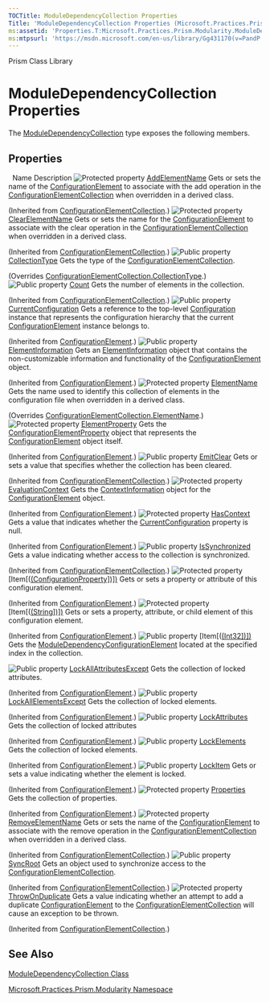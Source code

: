 ```yaml
---
TOCTitle: ModuleDependencyCollection Properties
Title: 'ModuleDependencyCollection Properties (Microsoft.Practices.Prism.Modularity)'
ms:assetid: 'Properties.T:Microsoft.Practices.Prism.Modularity.ModuleDependencyCollection'
ms:mtpsurl: 'https://msdn.microsoft.com/en-us/library/Gg431170(v=PandP.50)'
---
```


Prism Class Library

ModuleDependencyCollection Properties
=====================================

The [ModuleDependencyCollection](https://msdn.microsoft.com/t:microsoft.practices.prism.modularity.moduledependencycollection) type exposes the following members.

Properties
----------

<span id="propertyTableToggle"></span>
 
Name
Description
![](https://msdn.microsoft.com/en-us/Gg431170.protproperty(en-us,PandP.50).gif "Protected property")
[AddElementName](http://msdn2.microsoft.com/en-us/library/ms134167)
Gets or sets the name of the [ConfigurationElement](http://msdn2.microsoft.com/en-us/library/kyx77cz3) to associate with the add operation in the [ConfigurationElementCollection](http://msdn2.microsoft.com/en-us/library/a35we8et) when overridden in a derived class.

(Inherited from [ConfigurationElementCollection](http://msdn2.microsoft.com/en-us/library/a35we8et).)
![](https://msdn.microsoft.com/en-us/Gg431170.protproperty(en-us,PandP.50).gif "Protected property")
[ClearElementName](http://msdn2.microsoft.com/en-us/library/ms134168)
Gets or sets the name for the [ConfigurationElement](http://msdn2.microsoft.com/en-us/library/kyx77cz3) to associate with the clear operation in the [ConfigurationElementCollection](http://msdn2.microsoft.com/en-us/library/a35we8et) when overridden in a derived class.

(Inherited from [ConfigurationElementCollection](http://msdn2.microsoft.com/en-us/library/a35we8et).)
![](https://msdn.microsoft.com/en-us/Gg431170.pubproperty(en-us,PandP.50).gif "Public property")
[CollectionType](https://msdn.microsoft.com/p:microsoft.practices.prism.modularity.moduledependencycollection.collectiontype)
Gets the type of the [ConfigurationElementCollection](http://msdn2.microsoft.com/en-us/library/a35we8et).

(Overrides [ConfigurationElementCollection.CollectionType](http://msdn2.microsoft.com/en-us/library/x4skd9kd).)
![](https://msdn.microsoft.com/en-us/Gg431170.pubproperty(en-us,PandP.50).gif "Public property")
[Count](http://msdn2.microsoft.com/en-us/library/yf0s34t1)
Gets the number of elements in the collection.

(Inherited from [ConfigurationElementCollection](http://msdn2.microsoft.com/en-us/library/a35we8et).)
![](https://msdn.microsoft.com/en-us/Gg431170.pubproperty(en-us,PandP.50).gif "Public property")
[CurrentConfiguration](http://msdn2.microsoft.com/en-us/library/dd412601)
Gets a reference to the top-level [Configuration](http://msdn2.microsoft.com/en-us/library/s7kc101z) instance that represents the configuration hierarchy that the current [ConfigurationElement](http://msdn2.microsoft.com/en-us/library/kyx77cz3) instance belongs to.

(Inherited from [ConfigurationElement](http://msdn2.microsoft.com/en-us/library/kyx77cz3).)
![](https://msdn.microsoft.com/en-us/Gg431170.pubproperty(en-us,PandP.50).gif "Public property")
[ElementInformation](http://msdn2.microsoft.com/en-us/library/ms134142)
Gets an [ElementInformation](http://msdn2.microsoft.com/en-us/library/ms134413) object that contains the non-customizable information and functionality of the [ConfigurationElement](http://msdn2.microsoft.com/en-us/library/kyx77cz3) object.

(Inherited from [ConfigurationElement](http://msdn2.microsoft.com/en-us/library/kyx77cz3).)
![](https://msdn.microsoft.com/en-us/Gg431170.protproperty(en-us,PandP.50).gif "Protected property")
[ElementName](https://msdn.microsoft.com/p:microsoft.practices.prism.modularity.moduledependencycollection.elementname)
Gets the name used to identify this collection of elements in the configuration file when overridden in a derived class.

(Overrides [ConfigurationElementCollection.ElementName](http://msdn2.microsoft.com/en-us/library/8f06bh6s).)
![](https://msdn.microsoft.com/en-us/Gg431170.protproperty(en-us,PandP.50).gif "Protected property")
[ElementProperty](http://msdn2.microsoft.com/en-us/library/ms134143)
Gets the [ConfigurationElementProperty](http://msdn2.microsoft.com/en-us/library/ms134174) object that represents the [ConfigurationElement](http://msdn2.microsoft.com/en-us/library/kyx77cz3) object itself.

(Inherited from [ConfigurationElement](http://msdn2.microsoft.com/en-us/library/kyx77cz3).)
![](https://msdn.microsoft.com/en-us/Gg431170.pubproperty(en-us,PandP.50).gif "Public property")
[EmitClear](http://msdn2.microsoft.com/en-us/library/adedfexe)
Gets or sets a value that specifies whether the collection has been cleared.

(Inherited from [ConfigurationElementCollection](http://msdn2.microsoft.com/en-us/library/a35we8et).)
![](https://msdn.microsoft.com/en-us/Gg431170.protproperty(en-us,PandP.50).gif "Protected property")
[EvaluationContext](http://msdn2.microsoft.com/en-us/library/ms134144)
Gets the [ContextInformation](http://msdn2.microsoft.com/en-us/library/ms134368) object for the [ConfigurationElement](http://msdn2.microsoft.com/en-us/library/kyx77cz3) object.

(Inherited from [ConfigurationElement](http://msdn2.microsoft.com/en-us/library/kyx77cz3).)
![](https://msdn.microsoft.com/en-us/Gg431170.protproperty(en-us,PandP.50).gif "Protected property")
[HasContext](http://msdn2.microsoft.com/en-us/library/hh136640)
Gets a value that indicates whether the [CurrentConfiguration](http://msdn2.microsoft.com/en-us/library/dd412601) property is null.

(Inherited from [ConfigurationElement](http://msdn2.microsoft.com/en-us/library/kyx77cz3).)
![](https://msdn.microsoft.com/en-us/Gg431170.pubproperty(en-us,PandP.50).gif "Public property")
[IsSynchronized](http://msdn2.microsoft.com/en-us/library/ms134169)
Gets a value indicating whether access to the collection is synchronized.

(Inherited from [ConfigurationElementCollection](http://msdn2.microsoft.com/en-us/library/a35we8et).)
![](https://msdn.microsoft.com/en-us/Gg431170.protproperty(en-us,PandP.50).gif "Protected property")
[Item[([(ConfigurationProperty\])\])](http://msdn2.microsoft.com/en-us/library/es150ftc)
Gets or sets a property or attribute of this configuration element.

(Inherited from [ConfigurationElement](http://msdn2.microsoft.com/en-us/library/kyx77cz3).)
![](https://msdn.microsoft.com/en-us/Gg431170.protproperty(en-us,PandP.50).gif "Protected property")
[Item[([(String\])\])](http://msdn2.microsoft.com/en-us/library/c8693ks1)
Gets or sets a property, attribute, or child element of this configuration element.

(Inherited from [ConfigurationElement](http://msdn2.microsoft.com/en-us/library/kyx77cz3).)
![](https://msdn.microsoft.com/en-us/Gg431170.pubproperty(en-us,PandP.50).gif "Public property")
[Item[([(Int32\])\])](https://msdn.microsoft.com/p:microsoft.practices.prism.modularity.moduledependencycollection.item(system.int32))
Gets the [ModuleDependencyConfigurationElement](https://msdn.microsoft.com/t:microsoft.practices.prism.modularity.moduledependencyconfigurationelement) located at the specified index in the collection.

![](https://msdn.microsoft.com/en-us/Gg431170.pubproperty(en-us,PandP.50).gif "Public property")
[LockAllAttributesExcept](http://msdn2.microsoft.com/en-us/library/ms134146)
Gets the collection of locked attributes.

(Inherited from [ConfigurationElement](http://msdn2.microsoft.com/en-us/library/kyx77cz3).)
![](https://msdn.microsoft.com/en-us/Gg431170.pubproperty(en-us,PandP.50).gif "Public property")
[LockAllElementsExcept](http://msdn2.microsoft.com/en-us/library/ms134147)
Gets the collection of locked elements.

(Inherited from [ConfigurationElement](http://msdn2.microsoft.com/en-us/library/kyx77cz3).)
![](https://msdn.microsoft.com/en-us/Gg431170.pubproperty(en-us,PandP.50).gif "Public property")
[LockAttributes](http://msdn2.microsoft.com/en-us/library/ms134148)
Gets the collection of locked attributes

(Inherited from [ConfigurationElement](http://msdn2.microsoft.com/en-us/library/kyx77cz3).)
![](https://msdn.microsoft.com/en-us/Gg431170.pubproperty(en-us,PandP.50).gif "Public property")
[LockElements](http://msdn2.microsoft.com/en-us/library/ms134149)
Gets the collection of locked elements.

(Inherited from [ConfigurationElement](http://msdn2.microsoft.com/en-us/library/kyx77cz3).)
![](https://msdn.microsoft.com/en-us/Gg431170.pubproperty(en-us,PandP.50).gif "Public property")
[LockItem](http://msdn2.microsoft.com/en-us/library/ms134150)
Gets or sets a value indicating whether the element is locked.

(Inherited from [ConfigurationElement](http://msdn2.microsoft.com/en-us/library/kyx77cz3).)
![](https://msdn.microsoft.com/en-us/Gg431170.protproperty(en-us,PandP.50).gif "Protected property")
[Properties](http://msdn2.microsoft.com/en-us/library/3kx8tt8d)
Gets the collection of properties.

(Inherited from [ConfigurationElement](http://msdn2.microsoft.com/en-us/library/kyx77cz3).)
![](https://msdn.microsoft.com/en-us/Gg431170.protproperty(en-us,PandP.50).gif "Protected property")
[RemoveElementName](http://msdn2.microsoft.com/en-us/library/ms134170)
Gets or sets the name of the [ConfigurationElement](http://msdn2.microsoft.com/en-us/library/kyx77cz3) to associate with the remove operation in the [ConfigurationElementCollection](http://msdn2.microsoft.com/en-us/library/a35we8et) when overridden in a derived class.

(Inherited from [ConfigurationElementCollection](http://msdn2.microsoft.com/en-us/library/a35we8et).)
![](https://msdn.microsoft.com/en-us/Gg431170.pubproperty(en-us,PandP.50).gif "Public property")
[SyncRoot](http://msdn2.microsoft.com/en-us/library/ms134171)
Gets an object used to synchronize access to the [ConfigurationElementCollection](http://msdn2.microsoft.com/en-us/library/a35we8et).

(Inherited from [ConfigurationElementCollection](http://msdn2.microsoft.com/en-us/library/a35we8et).)
![](https://msdn.microsoft.com/en-us/Gg431170.protproperty(en-us,PandP.50).gif "Protected property")
[ThrowOnDuplicate](http://msdn2.microsoft.com/en-us/library/ea6s6hb8)
Gets a value indicating whether an attempt to add a duplicate [ConfigurationElement](http://msdn2.microsoft.com/en-us/library/kyx77cz3) to the [ConfigurationElementCollection](http://msdn2.microsoft.com/en-us/library/a35we8et) will cause an exception to be thrown.

(Inherited from [ConfigurationElementCollection](http://msdn2.microsoft.com/en-us/library/a35we8et).)

See Also
--------

<span id="seeAlsoToggle"></span>
[ModuleDependencyCollection Class](https://msdn.microsoft.com/t:microsoft.practices.prism.modularity.moduledependencycollection)

[Microsoft.Practices.Prism.Modularity Namespace](https://msdn.microsoft.com/n:microsoft.practices.prism.modularity)
